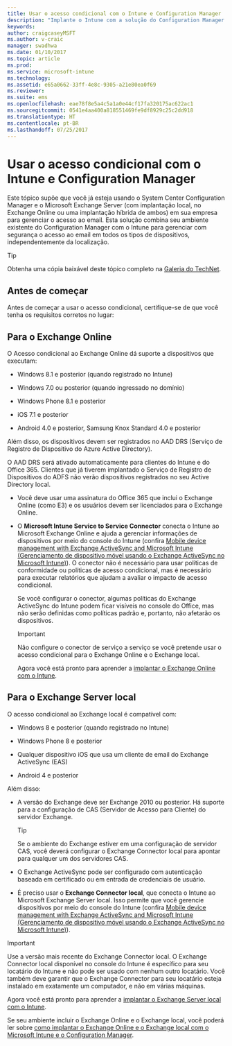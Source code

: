 ```yaml
---
title: Usar o acesso condicional com o Intune e Configuration Manager
description: "Implante o Intune com a solução do Configuration Manager."
keywords: 
author: craigcaseyMSFT
ms.author: v-craic
manager: swadhwa
ms.date: 01/10/2017
ms.topic: article
ms.prod: 
ms.service: microsoft-intune
ms.technology: 
ms.assetid: e65a0662-33ff-4e8c-9305-a21e80ea0f69
ms.reviewer: 
ms.suite: ems
ms.openlocfilehash: eae78f8e5a4c5a1a0e44cf17fa320175ac622ac1
ms.sourcegitcommit: 0541e4aa400a818551469fe9df8929c25c2dd918
ms.translationtype: HT
ms.contentlocale: pt-BR
ms.lasthandoff: 07/25/2017
---
```

# <a name="use-conditional-access-with-intune-and-configuration-manager"></a>Usar o acesso condicional com o Intune e Configuration Manager
Este tópico supõe que você já esteja usando o System Center Configuration Manager e o Microsoft Exchange Server (com implantação local, no Exchange Online ou uma implantação híbrida de ambos) em sua empresa para gerenciar o acesso ao email. Esta solução combina seu ambiente existente do Configuration Manager com o Intune para gerenciar com segurança o acesso ao email em todos os tipos de dispositivos, independentemente da localização.

> [!TIP]
> Obtenha uma cópia baixável deste tópico completo na [Galeria do TechNet](https://gallery.technet.microsoft.com/Deploying-Enterprise-16499404).

## <a name="before-you-begin"></a>Antes de começar
Antes de começar a usar o acesso condicional, certifique-se de que você tenha os requisitos corretos no lugar:

## <a name="for-exchange-online"></a>Para o Exchange Online
O Acesso condicional ao Exchange Online dá suporte a dispositivos que executam:

-   Windows 8.1 e posterior (quando registrado no Intune)

-   Windows 7.0 ou posterior (quando ingressado no domínio)

-   Windows Phone 8.1 e posterior

-   iOS 7.1 e posterior

-   Android 4.0 e posterior, Samsung Knox Standard 4.0 e posterior

Além disso, os dispositivos devem ser registrados no AAD DRS (Serviço de Registro de Dispositivo do Azure Active Directory).

O AAD DRS será ativado automaticamente para clientes do Intune e do Office 365. Clientes que já tiverem implantado o Serviço de Registro de Dispositivos do ADFS não verão dispositivos registrados no seu Active Directory local.

-   Você deve usar uma assinatura do Office 365 que inclui o Exchange Online (como E3) e os usuários devem ser licenciados para o Exchange Online.

-   O **Microsoft Intune Service to Service Connector** conecta o Intune ao Microsoft Exchange Online e ajuda a gerenciar informações de dispositivos por meio do console do Intune (confira [Mobile device management with Exchange ActiveSync and Microsoft Intune (Gerenciamento de dispositivo móvel usando o Exchange ActiveSync no Microsoft Intune)](/intune/deploy-use/mobile-device-management-with-exchange-activesync-and-microsoft-intune)). O conector não é necessário para usar políticas de conformidade ou políticas de acesso condicional, mas é necessário para executar relatórios que ajudam a avaliar o impacto de acesso condicional.

    Se você configurar o conector, algumas políticas do Exchange ActiveSync do Intune podem ficar visíveis no console do Office, mas não serão definidas como políticas padrão e, portanto, não afetarão os dispositivos.

    > [!IMPORTANT]
    > Não configure o conector de serviço a serviço se você pretende usar o acesso condicional para o Exchange Online e o Exchange local.

    Agora você está pronto para aprender a [implantar o Exchange Online com o Intune](conditional-access-intune-exchange-online.md).

## <a name="for-exchange-server-on-premises"></a>Para o Exchange Server local
O acesso condicional ao Exchange local é compatível com:

-   Windows 8 e posterior (quando registrado no Intune)

-   Windows Phone 8 e posterior

-   Qualquer dispositivo iOS que usa um cliente de email do Exchange ActiveSync (EAS)

-   Android 4 e posterior

Além disso:

-   A versão do Exchange deve ser Exchange 2010 ou posterior. Há suporte para a configuração de CAS (Servidor de Acesso para Cliente) do servidor Exchange.

    > [!TIP]
    > Se o ambiente do Exchange estiver em uma configuração de servidor CAS, você deverá configurar o Exchange Connector local para apontar para qualquer um dos servidores CAS.

-   O Exchange ActiveSync pode ser configurado com autenticação baseada em certificado ou em entrada de credenciais de usuário.

-   É preciso usar o **Exchange Connector local**, que conecta o Intune ao Microsoft Exchange Server local. Isso permite que você gerencie dispositivos por meio do console do Intune (confira [Mobile device management with Exchange ActiveSync and Microsoft Intune (Gerenciamento de dispositivo móvel usando o Exchange ActiveSync no Microsoft Intune)](/intune/deploy-use/mobile-device-management-with-exchange-activesync-and-microsoft-intune)).

  > [!IMPORTANT]
> Use a versão mais recente do Exchange Connector local. O Exchange Connector local disponível no console do Intune é específico para seu locatário do Intune e não pode ser usado com nenhum outro locatário. Você também deve garantir que o Exchange Connector para seu locatário esteja instalado em exatamente um computador, e não em várias máquinas.

  Agora você está pronto para aprender a [implantar o Exchange Server local com o Intune](conditional-access-intune-exchange.md).

Se seu ambiente incluir o Exchange Online e o Exchange local, você poderá ler sobre [como implantar o Exchange Online e o Exchange local com o Microsoft Intune e o Configuration Manager](conditional-access-intune-configmgr-coexist.md).
